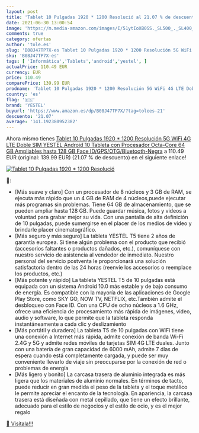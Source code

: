 ```yaml
---
layout: post
title: 'Tablet 10 Pulgadas 1920 * 1200 Resolució al 21.07 % de descuento'
date: 2021-06-30 13:00:54
image: 'https://m.media-amazon.com/images/I/51ytIoXB0SS._SL500_._SL400_.jpg'
comments: true
category: ofertas
author: 'tole.es'
slug: 'B08J47TP7X-es Tablet 10 Pulgadas 1920 * 1200 Resolución 5G WiFi 4G LTE...'
sku: 'B08J47TP7X-es'
tags: [ 'Informática','Tablets','android','yestel', ]
actualPrice: 110.49 EUR
currency: EUR
price: 110.49
comparePrice: 139.99 EUR
prodname: 'Tablet 10 Pulgadas 1920 * 1200 Resolución 5G WiFi 4G LTE Doble SIM  YESTEL Android 10 Tableta con Procesador Octa-Core  64 GB Ampliables hasta 128 GB  Face ID/GPS/OTG/Bluetooth-Negra'
country: 'es'
flag: '🇪🇸'
brand: 'YESTEL'
buyurl: 'https://www.amazon.es/dp/B08J47TP7X/?tag=tolees-21'
descuento: '21.07'
average: '141.192380952382'
---
```


Ahora mismo tienes [Tablet 10 Pulgadas 1920 * 1200 Resolución 5G WiFi 4G LTE Doble SIM  YESTEL Android 10 Tableta con Procesador Octa-Core  64 GB Ampliables hasta 128 GB  Face ID/GPS/OTG/Bluetooth-Negra](https://www.amazon.es/dp/B08J47TP7X/?tag=tolees-21) a 110.49 EUR (original: 139.99 EUR) (21.07 %  de descuento) en el siguiente enlace!

[![Tablet 10 Pulgadas 1920 * 1200 Resolució](https://m.media-amazon.com/images/I/51ytIoXB0SS._SL500_._SL400_.jpg)](https://www.amazon.es/dp/B08J47TP7X/?tag=tolees-21)

🔎:

- [Más suave y claro] Con un procesador de 8 núcleos y 3 GB de RAM, se ejecuta más rápido que un 4 GB de RAM de 4 núcleos,puede ejecutar más programas sin problemas. Tiene 64 GB de almacenamiento, que se pueden ampliar hasta 128 GB. Puede guardar música, fotos y videos a voluntad para grabar mejor su vida. Con una pantalla de alta definición de 10 pulgadas, puede sumergirse en el placer de los medios de video y brindarle placer cinematográfico.
- [Más seguro y más seguro] La tableta YESTEL T5 tiene 2 años de garantía europea. Si tiene algún problema con el producto que recibió (accesorios faltantes o productos dañados, etc.), comuníquese con nuestro servicio de asistencia al vendedor de inmediato. Nuestro personal del servicio postventa le proporcionará una solución satisfactoria dentro de las 24 horas (reenvíe los accesorios o reemplace los productos, etc.)
- [Más potente y rápido] La tableta YESTEL T5 de 10 pulgadas está equipada con un sistema Android 10.0 más estable y de bajo consumo de energía. Es compatible con la mayoría de las aplicaciones de Google Play Store, como SKY GO, NOW TV, NETFLIX, etc.También admite el desbloqueo con Face ID. Con una CPU de ocho núcleos a 1.6 GHz, ofrece una eficiencia de procesamiento más rápida de imágenes, video, audio y software, lo que permite que la tableta responda instantáneamente a cada clic y deslizamiento
- [Más portátil y duradera] La tableta T5 de 10 pulgadas con WiFi tiene una conexión a Internet más rápida, admite conexión de banda Wi-Fi 2.4G y 5G y admite redes móviles de tarjetas SIM 4G LTE duales. Junto con una batería de gran capacidad de 6000 mAh, admite 7 días de espera cuando está completamente cargada, y puede ser muy conveniente llevarlo de viaje sin preocuparse por la conexión de red o problemas de energía
- [Más ligero y bonito] La carcasa trasera de aluminio integrada es más ligera que los materiales de aluminio normales. En términos de tacto, puede reducir en gran medida el peso de la tableta y el toque metálico le permite apreciar el encanto de la tecnología. En apariencia, la carcasa trasera está diseñada con metal cepillado, que tiene un efecto brillante, adecuado para el estilo de negocios y el estilo de ocio, y es el mejor regalo

[🛒 Visítala!!!](https://www.amazon.es/dp/B08J47TP7X/?tag=tolees-21)
